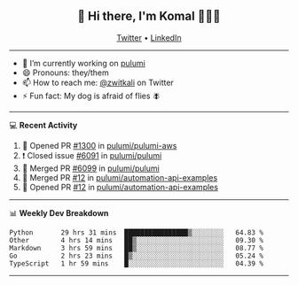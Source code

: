<h2 align="center"> 👋 Hi there, I'm Komal 🧑🏾‍💻 </h2>
<p align="center">
    <a href="https://twitter.com/zwitkali">Twitter</a> •
    <a href="https://www.linkedin.com/in/komal-ali/">LinkedIn</a>
</p>

--------

- 🔭 I’m currently working on [pulumi](https://github.com/pulumi/pulumi)
- 😄 Pronouns: they/them
- 📫 How to reach me: [@zwitkali](https://twitter.com/zwitkali) on Twitter
- ⚡ Fun fact: My dog is afraid of flies 🪰

--------
💻 **Recent Activity**

<!--START_SECTION:activity-->
1. 💪 Opened PR [#1300](https://github.com/pulumi/pulumi-aws/pull/1300) in [pulumi/pulumi-aws](https://github.com/pulumi/pulumi-aws)
2. ❗️ Closed issue [#6091](https://github.com/pulumi/pulumi/issues/6091) in [pulumi/pulumi](https://github.com/pulumi/pulumi)
3. 🎉 Merged PR [#6099](https://github.com/pulumi/pulumi/pull/6099) in [pulumi/pulumi](https://github.com/pulumi/pulumi)
4. 🎉 Merged PR [#12](https://github.com/pulumi/automation-api-examples/pull/12) in [pulumi/automation-api-examples](https://github.com/pulumi/automation-api-examples)
5. 💪 Opened PR [#12](https://github.com/pulumi/automation-api-examples/pull/12) in [pulumi/automation-api-examples](https://github.com/pulumi/automation-api-examples)
<!--END_SECTION:activity-->

--------

📊 **Weekly Dev Breakdown**
<!--START_SECTION:waka-->
```text
Python       29 hrs 31 mins  ████████████████▒░░░░░░░░   64.83 % 
Other        4 hrs 14 mins   ██▒░░░░░░░░░░░░░░░░░░░░░░   09.30 % 
Markdown     3 hrs 59 mins   ██▒░░░░░░░░░░░░░░░░░░░░░░   08.77 % 
Go           2 hrs 23 mins   █▒░░░░░░░░░░░░░░░░░░░░░░░   05.24 % 
TypeScript   1 hr 59 mins    █░░░░░░░░░░░░░░░░░░░░░░░░   04.39 % 
```
<!--END_SECTION:waka-->

--------
